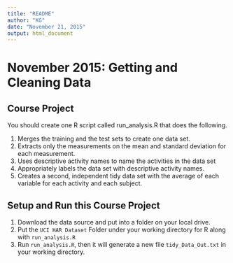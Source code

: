 ```yaml
---
title: "README"
author: "KG"
date: "November 21, 2015"
output: html_document
---
```


# November 2015: Getting and Cleaning Data

## Course Project

You should create one R script called run_analysis.R that does the following.

1. Merges the training and the test sets to create one data set.
2. Extracts only the measurements on the mean and standard deviation for each measurement.
3. Uses descriptive activity names to name the activities in the data set
4. Appropriately labels the data set with descriptive activity names.
5. Creates a second, independent tidy data set with the average of each variable for each activity and each subject.

## Setup and Run this Course Project

1. Download the data source and put into a folder on your local drive. 
2. Put the ```UCI HAR Dataset``` Folder under your working directory for R along with ```run_analysis.R```
3. Run ```run_analysis.R```, then it will generate a new file ```tidy_Data_Out.txt``` in your working directory.